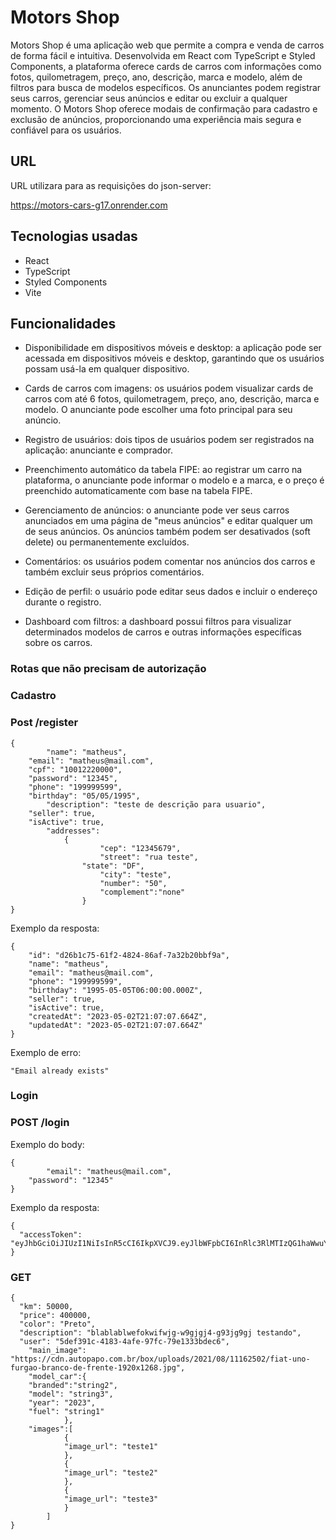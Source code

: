 # Motors Shop

Motors Shop é uma aplicação web que permite a compra e venda de carros de forma fácil e intuitiva. Desenvolvida em React com TypeScript e Styled Components, a plataforma oferece cards de carros com informações como fotos, quilometragem, preço, ano, descrição, marca e modelo, além de filtros para busca de modelos específicos. Os anunciantes podem registrar seus carros, gerenciar seus anúncios e editar ou excluir a qualquer momento. O Motors Shop oferece modais de confirmação para cadastro e exclusão de anúncios, proporcionando uma experiência mais segura e confiável para os usuários.

## URL
URL utilizara para as requisições do json-server:

https://motors-cars-g17.onrender.com

## Tecnologias usadas
* React
* TypeScript
* Styled Components
* Vite

## Funcionalidades
* Disponibilidade em dispositivos móveis e desktop: a aplicação pode ser acessada em dispositivos móveis e desktop, garantindo que os usuários possam usá-la em qualquer dispositivo.

* Cards de carros com imagens: os usuários podem visualizar cards de carros com até 6 fotos, quilometragem, preço, ano, descrição, marca e modelo. O anunciante pode escolher uma foto principal para seu anúncio.

* Registro de usuários: dois tipos de usuários podem ser registrados na aplicação: anunciante e comprador.

* Preenchimento automático da tabela FIPE: ao registrar um carro na plataforma, o anunciante pode informar o modelo e a marca, e o preço é preenchido automaticamente com base na tabela FIPE.

* Gerenciamento de anúncios: o anunciante pode ver seus carros anunciados em uma página de "meus anúncios" e editar qualquer um de seus anúncios. Os anúncios também podem ser desativados (soft delete) ou permanentemente excluídos.

* Comentários: os usuários podem comentar nos anúncios dos carros e também excluir seus próprios comentários.

* Edição de perfil: o usuário pode editar seus dados e incluir o endereço durante o registro.

* Dashboard com filtros: a dashboard possui filtros para visualizar determinados modelos de carros e outras informações específicas sobre os carros.

### Rotas que não precisam de autorização

### Cadastro

### Post /register

```
{
		"name": "matheus",
    "email": "matheus@mail.com",
    "cpf": "10012220000",
    "password": "12345",
    "phone": "199999599",
    "birthday": "05/05/1995",
		"description": "teste de descrição para usuario",
    "seller": true,
    "isActive": true,
		"addresses":
			{
					"cep": "12345679",
					"street": "rua teste",
				"state": "DF",
					"city": "teste",
					"number": "50",
					"complement":"none"
				}
}
```
Exemplo da resposta:

```
{
	"id": "d26b1c75-61f2-4824-86af-7a32b20bbf9a",
	"name": "matheus",
	"email": "matheus@mail.com",
	"phone": "199999599",
	"birthday": "1995-05-05T06:00:00.000Z",
	"seller": true,
	"isActive": true,
	"createdAt": "2023-05-02T21:07:07.664Z",
	"updatedAt": "2023-05-02T21:07:07.664Z"
}
```

Exemplo de erro:

```
"Email already exists"
```

### Login
### POST /login

Exemplo do body:

```
{
		"email": "matheus@mail.com",
    "password": "12345"
}
```

Exemplo da resposta:

```
{
  "accessToken": "eyJhbGciOiJIUzI1NiIsInR5cCI6IkpXVCJ9.eyJlbWFpbCI6InRlc3RlMTIzQG1haWwuY29tIiwiaWF0IjoxNjY4MDAwNDUxLCJleHAiOjE2NjgwMDQwNTEsInN1YiI6IjEifQ.pWLaN5H8j6cOO_QAtTR00Bev0WjXimUz_FWTYeNIu14",
}
```

### GET 

```
{
  "km": 50000,
  "price": 400000,
  "color": "Preto",
  "description": "blablablwefokwifwjg-w9gjgj4-g93jg9gj testando",
  "user": "5def391c-4183-4afe-97fc-79e1333bdec6",
	"main_image": "https://cdn.autopapo.com.br/box/uploads/2021/08/11162502/fiat-uno-furgao-branco-de-frente-1920x1268.jpg",
	"model_car":{
    "branded":"string2",
    "model": "string3",
    "year": "2023",
    "fuel": "string1"
			},
	"images":[
			{
			"image_url": "teste1"
			},
			{
			"image_url": "teste2"
			},
			{
			"image_url": "teste3"
			}
		]
}
```

